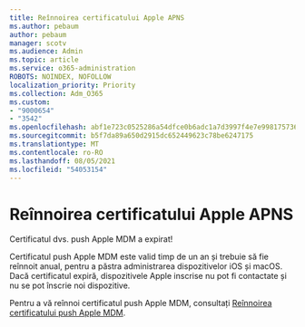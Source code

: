 ```yaml
---
title: Reînnoirea certificatului Apple APNS
ms.author: pebaum
author: pebaum
manager: scotv
ms.audience: Admin
ms.topic: article
ms.service: o365-administration
ROBOTS: NOINDEX, NOFOLLOW
localization_priority: Priority
ms.collection: Adm_O365
ms.custom:
- "9000654"
- "3542"
ms.openlocfilehash: abf1e723c0525286a54dfce0b6adc1a7d3997f4e7e99817573633f797ccf5d4e
ms.sourcegitcommit: b5f7da89a650d2915dc652449623c78be6247175
ms.translationtype: MT
ms.contentlocale: ro-RO
ms.lasthandoff: 08/05/2021
ms.locfileid: "54053154"
---
```

# <a name="renew-apple-apns-certificate"></a>Reînnoirea certificatului Apple APNS

Certificatul dvs. push Apple MDM a expirat!

Certificatul push Apple MDM este valid timp de un an și trebuie să fie reînnoit anual, pentru a păstra administrarea dispozitivelor iOS și macOS. Dacă certificatul expiră, dispozitivele Apple inscrise nu pot fi contactate și nu se pot înscrie noi dispozitive.

Pentru a vă reînnoi certificatul push Apple MDM, consultați [Reînnoirea certificatului push Apple MDM](https://docs.microsoft.com/intune/enrollment/apple-mdm-push-certificate-get#renew-apple-mdm-push-certificate).
